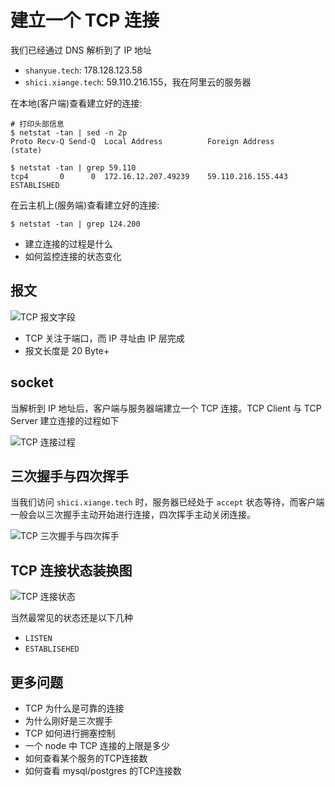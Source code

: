 # 建立一个 TCP 连接

我们已经通过 DNS 解析到了 IP 地址

+ `shanyue.tech`: 178.128.123.58
+ `shici.xiange.tech`: 59.110.216.155，我在阿里云的服务器

在本地(客户端)查看建立好的连接:

``` shell
# 打印头部信息
$ netstat -tan | sed -n 2p
Proto Recv-Q Send-Q  Local Address          Foreign Address        (state)

$ netstat -tan | grep 59.110
tcp4       0      0  172.16.12.207.49239    59.110.216.155.443     ESTABLISHED
```

在云主机上(服务端)查看建立好的连接:

``` shell
$ netstat -tan | grep 124.200
```

+ 建立连接的过程是什么
+ 如何监控连接的状态变化

## 报文

![TCP 报文字段]()

+ TCP 关注于端口，而 IP 寻址由 IP 层完成
+ 报文长度是 20 Byte+

## socket

当解析到 IP 地址后，客户端与服务器端建立一个 TCP 连接。TCP Client 与 TCP Server 建立连接的过程如下

![TCP 连接过程]()

## 三次握手与四次挥手

当我们访问 `shici.xiange.tech` 时，服务器已经处于 `accept` 状态等待，而客户端一般会以三次握手主动开始进行连接，四次挥手主动关闭连接。

![TCP 三次握手与四次挥手]()

## TCP 连接状态装换图

![TCP 连接状态]()

当然最常见的状态还是以下几种

+ `LISTEN`
+ `ESTABLISEHED`

## 更多问题

+ TCP 为什么是可靠的连接
+ 为什么刚好是三次握手
+ TCP 如何进行拥塞控制
+ 一个 node 中 TCP 连接的上限是多少
+ 如何查看某个服务的TCP连接数
+ 如何查看 mysql/postgres 的TCP连接数
